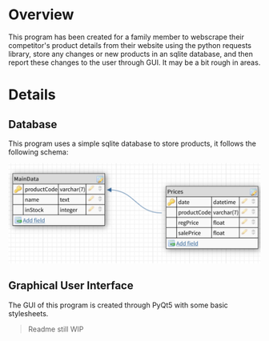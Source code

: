 # Overview
This program has been created for a family member to webscrape their competitor's product details from their website using the python requests library, store any changes or new products in an sqlite database, and then report these changes to the user through GUI. It may be a bit rough in areas.

# Details

## Database
This program uses a simple sqlite database to store products, it follows the following schema:

![Image of database schema](readme/DatabaseSchema.png)

## Graphical User Interface
The GUI of this program is created through PyQt5 with some basic stylesheets.

> Readme still WIP
